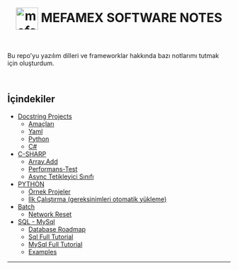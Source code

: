 <h1 align="center">
    <img align="center" src="https://mefamex.com/src/assets/images/mfmx_symbol/mefamex_logo_bgb.webp" alt="mefamex_Website" height="auto" width="50" /> 
    MEFAMEX SOFTWARE NOTES 
</h1>

<br>

Bu repo'yu yazılım dilleri ve frameworklar hakkında bazı notlarımı tutmak için oluşturdum.


<br>

## İçindekiler

* [Docstring Projects](Docstring-projects/readme.md)
    - [Amaçları](Docstring-projects/readme.md#amaçları)
    - [Yaml](Docstring-projects/Project.yaml.readme.md)
    - [Python](Docstring-projects/PYTHON-DOCSTRING.readme.md)
    - [C#](Docstring-projects/CS-DOCSTRING.readme.md)
* [C-SHARP](c-sharp/readme.md)
    - [Array.Add](c-sharp/readme.md/#arrayadddd)
    - [Performans-Test](c-sharp/readme.md/#performans-test)
    - [Async Tetikleyici Sınıfı](c-sharp/readme.md/#async-tetikleyici-sınıfı-şablonu)
* [PYTHON](python/readme.md)
    - [Örnek Projeler](python/ornek-projeler.md)
    - [İlk Çalıştırma (gereksinimleri otomatik yükleme)](python/readme.md#first-run-dependencies)
* [Batch](batch/readme.md)
    - [Network Reset](batch/network-reset.bat)
* [SQL - MySql](sql/readme.md)
    - [Database Roadmap](sql/Database_roadmap.md)
    - [Sql Full Tutorial](sql/sql-full-tutorial.md)
    - [MySql Full Tutorial](sql/mysql-full-tutorial.md)
    - [Examples](sql/readme.md)



<hr>

